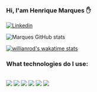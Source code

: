 ### Hi, I'am Henrique Marques ✋
[![Linkedin](https://img.shields.io/badge/LinkedIn-0077B5?style=for-the-badge&logo=linkedin&logoColor=white)](https://www.linkedin.com/in/henrique-marques-1a1140199/)

![Marques GitHub stats](https://github-readme-stats.vercel.app/api?username=Henrique123-Marques&show_icons=true&theme=dracula)

[![willianrod's wakatime stats](https://github-readme-stats.vercel.app/api/wakatime?username=Henrique123-Marques)](https://github.com/anuraghazra/github-readme-stats)

### What technologies do I use:
<div style = "display_block"><br/>
   <img src="https://cdn.jsdelivr.net/gh/devicons/devicon/icons/html5/html5-original.svg" />
   <img src="https://cdn.jsdelivr.net/gh/devicons/devicon/icons/css3/css3-original.svg" />
   <img src="https://cdn.jsdelivr.net/gh/devicons/devicon/icons/javascript/javascript-original.svg" />
   <img src="https://cdn.jsdelivr.net/gh/devicons/devicon/icons/python/python-original.svg" />
   <img src="https://cdn.jsdelivr.net/gh/devicons/devicon/icons/django/django-plain.svg" />       
   <img src="https://cdn.jsdelivr.net/gh/devicons/devicon/icons/wordpress/wordpress-plain.svg" />       
</div>

